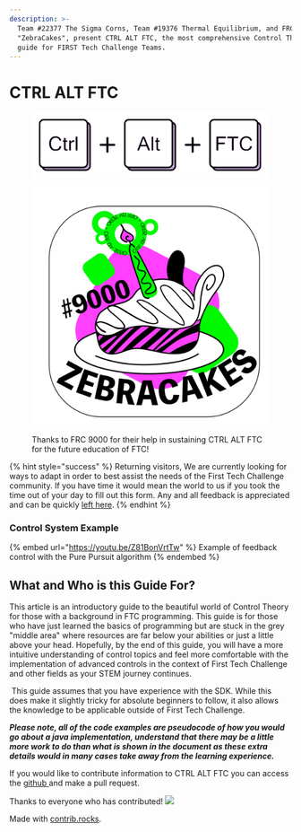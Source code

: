 ```yaml
---
description: >-
  Team #22377 The Sigma Corns, Team #19376 Thermal Equilibrium, and FRC 9000 the
  "ZebraCakes", present CTRL ALT FTC, the most comprehensive Control Theory
  guide for FIRST Tech Challenge Teams.
---
```


# CTRL ALT FTC

<figure><img src=".gitbook/assets/Screen Shot 2022-11-21 at 2.32.34 AM.png" alt=""><figcaption></figcaption></figure>

<figure><img src=".gitbook/assets/ZEBRACAKE STICKER.png" alt=""><figcaption><p>Thanks to FRC 9000 for their help in sustaining CTRL ALT FTC for the future education of FTC!</p></figcaption></figure>

{% hint style="success" %}
Returning visitors, We are currently looking for ways to adapt in order to best assist the needs of the First Tech Challenge community. If you have time it would mean the world to us if you took the time out of your day to fill out this form. Any and all feedback is appreciated and can be quickly [left here](https://docs.google.com/forms/d/e/1FAIpQLScnAANnEH6ahHE7eQSAwdwcxpJuJWk-fX8zdBFKi6WB80BJfQ/viewform).
{% endhint %}

### Control System Example

{% embed url="https://youtu.be/Z81BonVrtTw" %}
Example of feedback control with the Pure Pursuit algorithm
{% endembed %}

## What and Who is this Guide For?

This article is an introductory guide to the beautiful world of Control Theory for those with a background in FTC programming. This guide is for those who have just learned the basics of programming but are stuck in the grey "middle area" where resources are far below your abilities or just a little above your head. Hopefully, by the end of this guide, you will have a more intuitive understanding of control topics and feel more comfortable with the implementation of advanced controls in the context of First Tech Challenge and other fields as your STEM journey continues.

‌ This guide assumes that you have experience with the SDK. While this does make it slightly tricky for absolute beginners to follow, it also allows the knowledge to be applicable outside of First Tech Challenge.

_**Please note, all of the code examples are pseudocode of how you would go about a java implementation, understand that there may be a little more work to do than what is shown in the document as these extra details would in many cases take away from the learning experience.**_

If you would like to contribute information to CTRL ALT FTC you can access the [github ](https://github.com/BenCaunt/CTRL-ALT-FTC)and make a pull request.

Thanks to everyone who has contributed! [![](https://contrib.rocks/image?repo=BenCaunt/CTRL-ALT-FTC)](https://github.com/BenCaunt/CTRL-ALT-FTC/graphs/contributors)

Made with [contrib.rocks](https://contrib.rocks).
